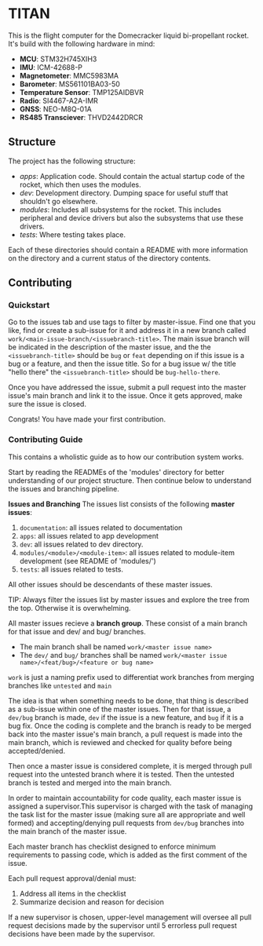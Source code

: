 # TITAN
This is the flight computer for the Domecracker liquid bi-propellant rocket. It's build with the following hardware in mind:
- **MCU**: STM32H745XIH3
- **IMU**: ICM-42688-P
- **Magnetometer**: MMC5983MA
- **Barometer**: MS561101BA03-50
- **Temperature Sensor**: TMP125AIDBVR
- **Radio**: SI4467-A2A-IMR
- **GNSS**: NEO-M8Q-01A
- **RS485 Transciever**: THVD2442DRCR

## Structure
The project has the following structure:
- *apps*: Application code. Should contain the actual startup code of the rocket, which then uses the modules.
- *dev*: Development directory. Dumping space for useful stuff that shouldn't go elsewhere.
- *modules*: Includes all subsystems for the rocket. This includes peripheral and device drivers but also the subsystems that use these drivers.
- *tests*: Where testing takes place.

Each of these directories should contain a README with more information on the directory and a current status of the directory contents.

## Contributing
### Quickstart
Go to the issues tab and use tags to filter by master-issue. Find one that you like, find or create a sub-issue for it and address it in a new branch called `work/<main-issue-branch/<issuebranch-title>`. The main issue branch will be indicated in the description of the master issue, and the the `<issuebranch-title>` should be `bug` or `feat` depending on if this issue is a bug or a feature, and then the issue title. So for a bug issue w/ the title "hello there" the `<issuebranch-title>` should be `bug-hello-there`.

Once you have addressed the issue, submit a pull request into the master issue's main branch and link it to the issue. Once it gets approved, make sure the issue is closed.

Congrats! You have made your first contribution.

### Contributing Guide
This contains a wholistic guide as to how our contribution system works.

Start by reading the READMEs of the 'modules' directory for better understanding of our project structure. Then continue below to
understand the issues and branching pipeline.

**Issues and Branching**
The issues list consists of the following **master issues**:
1. `documentation`: all issues related to documentation
2. `apps`: all issues related to app development
3. `dev`: all issues related to dev directory.
4. `modules/<module>/<module-item>`: all issues related to module-item development (see README of 'modules/')
5. `tests`: all issues related to tests.
   
All other issues should be descendants of these master issues.

TIP: Always filter the issues list by master issues and explore the tree from the top. Otherwise it is overwhelming.

All master issues recieve a **branch group**. These consist of a main branch for that issue and dev/ and bug/ branches. 
- The main branch shall be named `work/<master issue name>`
- The `dev/` and `bug/` branches shall be named `work/<master issue name>/<feat/bug>/<feature or bug name>`

`work` is just a naming prefix used to differentiat work branches from merging branches like `untested` and `main`

The idea is that when something needs to be done, that thing is described as a sub-issue within one of the master issues. Then for that issue,
a `dev/bug` branch is made, `dev` if the issue is a new feature, and `bug` if it is a bug fix. Once the coding is complete and the branch is ready
to be merged back into the master issue's main branch, a pull request is made into the main branch, which is reviewed and checked for quality before
being accepted/denied.

Then once a master issue is considered complete, it is merged through pull request into the untested branch where it is tested. Then the untested branch is
tested and merged into the main branch.

In order to maintain accountability for code quality, each master issue is assigned a supervisor.This supervisor is charged with the task of managing the task list
for the master issue (making sure all are appropriate and well formed) and accepting/denying pull requests from `dev/bug` branches into the main branch of the master issue. 

Each master branch has checklist designed to enforce minimum requirements to passing code, which is added as the first comment of the issue.

Each pull request approval/denial must:
1. Address all items in the checklist
2. Summarize decision and reason for decision

If a new supervisor is chosen, upper-level management will oversee all pull request decisions made by the supervisor until 5 errorless pull request decisions have been made by the supervisor.
